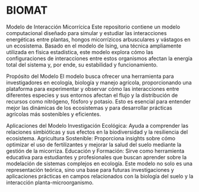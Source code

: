 # BIOMAT

Modelo de Interacción Micorrícica
Este repositorio contiene un modelo computacional diseñado para simular y estudiar las interacciones energéticas entre plantas, hongos micorrízicos arbusculares y vástagos en un ecosistema. Basado en el modelo de Ising, una técnica ampliamente utilizada en física estadística, este modelo explora cómo las configuraciones de interacciones entre estos organismos afectan la energía total del sistema y, por ende, su estabilidad y funcionamiento.

Propósito del Modelo
El modelo busca ofrecer una herramienta para investigadores en ecología, biología y manejo agrícola, proporcionando una plataforma para experimentar y observar cómo las interacciones entre diferentes especies y sus entornos afectan el flujo y la distribución de recursos como nitrógeno, fósforo y potasio. Esto es esencial para entender mejor las dinámicas de los ecosistemas y para desarrollar prácticas agrícolas más sostenibles y eficientes.

Aplicaciones del Modelo
Investigación Ecológica: Ayuda a comprender las relaciones simbióticas y sus efectos en la biodiversidad y la resiliencia del ecosistema.
Agricultura Sostenible: Proporciona insights sobre cómo optimizar el uso de fertilizantes y mejorar la salud del suelo mediante la gestión de la micorriza.
Educación y Formación: Sirve como herramienta educativa para estudiantes y profesionales que buscan aprender sobre la modelación de sistemas complejos en ecología.
Este modelo no solo es una representación teórica, sino una base para futuras investigaciones y aplicaciones prácticas en campos relacionados con la biología del suelo y la interacción planta-microorganismo.
